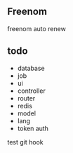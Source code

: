 ## Freenom 
freenom auto renew

## todo
 - database
 - job
 - ui
 - controller
 - router
 - redis
 - model
 - lang
 - token auth

test git hook
